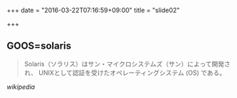 +++
date = "2016-03-22T07:16:59+09:00"
title = "slide02"

+++

## GOOS=solaris
> Solaris（ソラリス）はサン・マイクロシステムズ（サン）によって開発され、
> UNIXとして認証を受けたオペレーティングシステム (OS) である。

*wikipedia*
